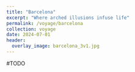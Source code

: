 ```yaml
---
title: "Barcelona"
excerpt: "Where arched illusions infuse life"
permalink: /voyage/barcelona
collection: voyage
date: 2024-07-01
header:
  overlay_image: barcelona_3v1.jpg
---
```


#TODO
